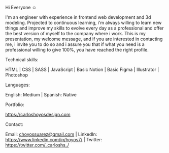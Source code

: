 Hi Everyone ☺️

I'm an engineer with experience in frontend web development and 3d modeling.
Projected to continuous learning, i'm always willing to learn new things and 
improve my skills to evolve every day as a professional and offer the best 
version of myself to the company where i work. This is my presentation, my 
welcome message, and if you are interested in contacting me, i invite you to 
do so and i assure you that if what you need is a professional willing to give 
100%, you have reached the right profile.

Technical skills:

HTML | CSS | SASS | JavaScript | Basic Notion | Basic Figma | Illustrator | Photoshop

Languages:

English: Medium | Spanish: Native

Portfolio:

https://carloshoyosdesign.com

Contact:

Email: choyossuarez@gmail.com | LinkedIn: https://www.linkedin.com/in/hoyos7/ | Twitter: https://twitter.com/_carloshs_/